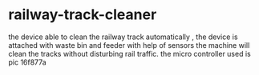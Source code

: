 # railway-track-cleaner
the device able to clean the railway track automatically , the device is attached with waste bin and feeder with help of sensors the machine will clean the tracks without disturbing rail traffic. the micro controller used is pic 16f877a  

